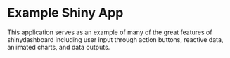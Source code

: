 # Example Shiny App
This application serves as an example of many of the great features of shinydashboard including user input through action buttons, reactive data, aniimated charts, and data outputs.
